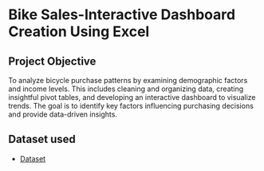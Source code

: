 # Bike Sales-Interactive Dashboard Creation Using Excel
## Project Objective
To analyze bicycle purchase patterns by examining demographic factors and income levels. This includes cleaning and organizing data, creating insightful pivot tables, and developing an interactive dashboard to visualize trends. The goal is to identify key factors influencing purchasing decisions and provide data-driven insights.
## Dataset used
-  <a href=”https://github.com/Melanie221/BikeSales_Dashboard/blob/main/Bike%20sales%20dataset.xlsx”>Dataset</a>
